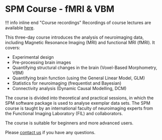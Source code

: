 # SPM Course - fMRI & VBM

!!! info inline end "Course recordings"
    Recordings of course lectures are available [here](./recordings/).
    
This three-day course introduces the analysis of neuroimaging data, including Magnetic Resonance Imaging (MRI) and functional MRI (fMRI). It covers:

- Experimental design
- Pre-processing brain images
- Quantifying structural changes in the brain (Voxel-Based Morphometry, VBM)
- Quantifying brain function (using the General Linear Model, GLM)
- Statistics for neuroimaging (frequentist and Bayesian)
- Connectivity analysis (Dynamic Causal Modelling, DCM)

The course is divided into theoretical and practical sessions, in which the SPM software package is used to analyse exemplar data sets. The SPM course is taught by an international faculty of neuroimaging experts from the Functional Imaging Laboratory (FIL) and collaborators. 

The course is suitable for beginners and more advanced users.

Please [contact us](mailto:o.kowalczyk@ucl.ac.uk) if you have any questions.
